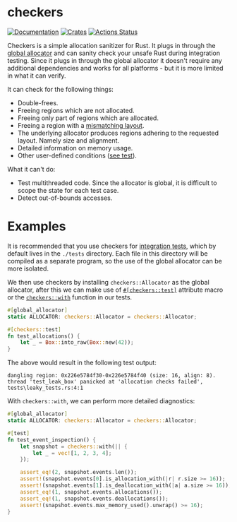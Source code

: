 # checkers

[![Documentation](https://docs.rs/checkers/badge.svg)](https://docs.rs/checkers)
[![Crates](https://img.shields.io/crates/v/checkers.svg)](https://crates.io/crates/checkers)
[![Actions Status](https://github.com/udoprog/checkers/workflows/Rust/badge.svg)](https://github.com/udoprog/checkers/actions)

Checkers is a simple allocation sanitizer for Rust. It plugs in through the
[global allocator] and can sanity check your unsafe Rust during integration
testing. Since it plugs in through the global allocator it doesn't require any
additional dependencies and works for all platforms - but it is more limited in
what it can verify.

[global allocator]: https://doc.rust-lang.org/std/alloc/trait.GlobalAlloc.html

It can check for the following things:
* Double-frees.
* Freeing regions which are not allocated.
* Freeing only part of regions which are allocated.
* Freeing a region with a [mismatching layout].
* The underlying allocator produces regions adhering to the requested layout.
  Namely size and alignment.
* Detailed information on memory usage.
* Other user-defined conditions ([see test]).

What it can't do:
* Test multithreaded code. Since the allocator is global, it is difficult to
  scope the state for each test case.
* Detect out-of-bounds accesses.

[mismatching layout]: https://doc.rust-lang.org/std/alloc/trait.GlobalAlloc.html#safety
[see test]: tests/leaky_tests.rs

# Examples

It is recommended that you use checkers for [integration tests], which by
default lives in the `./tests` directory. Each file in this directory will be
compiled as a separate program, so the use of the global allocator can be more
isolated.

[integration tests]: https://doc.rust-lang.org/book/ch11-03-test-organization.html#integration-tests

We then use checkers by installing `checkers::Allocator` as the global
allocator, after this we can make use of [`#[checkers::test]`](https://docs.rs/checkers/latest/checkers/attr.test.html) attribute macro or
the [`checkers::with`](https://docs.rs/checkers/latest/checkers/fn.with.html) function in our tests.

```rust
#[global_allocator]
static ALLOCATOR: checkers::Allocator = checkers::Allocator;

#[checkers::test]
fn test_allocations() {
    let _ = Box::into_raw(Box::new(42));
}
```

The above would result in the following test output:

```text
dangling region: 0x226e5784f30-0x226e5784f40 (size: 16, align: 8).
thread 'test_leak_box' panicked at 'allocation checks failed', tests\leaky_tests.rs:4:1
```

With `checkers::with`, we can perform more detailed diagnostics:

```rust
#[global_allocator]
static ALLOCATOR: checkers::Allocator = checkers::Allocator;

#[test]
fn test_event_inspection() {
    let snapshot = checkers::with(|| {
        let _ = vec![1, 2, 3, 4];
    });

    assert_eq!(2, snapshot.events.len());
    assert!(snapshot.events[0].is_allocation_with(|r| r.size >= 16));
    assert!(snapshot.events[1].is_deallocation_with(|a| a.size >= 16));
    assert_eq!(1, snapshot.events.allocations());
    assert_eq!(1, snapshot.events.deallocations());
    assert!(snapshot.events.max_memory_used().unwrap() >= 16);
}
```
